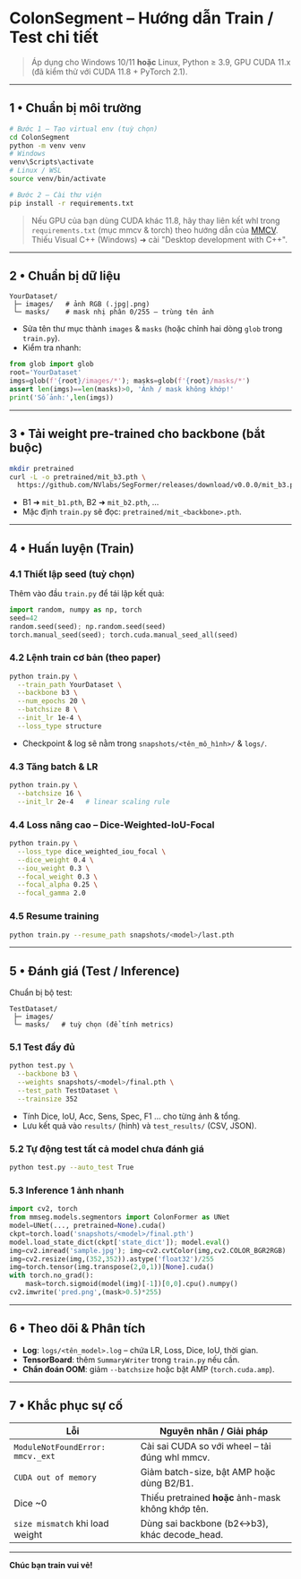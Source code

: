 # ColonSegment – Hướng dẫn Train / Test chi tiết

> Áp dụng cho Windows 10/11 **hoặc** Linux, Python ≥ 3.9, GPU CUDA 11.x (đã kiểm thử với CUDA 11.8 + PyTorch 2.1).

---

## 1 • Chuẩn bị môi trường

```bash
# Bước 1 – Tạo virtual env (tuỳ chọn)
cd ColonSegment
python -m venv venv
# Windows
venv\Scripts\activate
# Linux / WSL
source venv/bin/activate

# Bước 2 – Cài thư viện
pip install -r requirements.txt
```

> Nếu GPU của bạn dùng CUDA khác 11.8, hãy thay liên kết whl trong `requirements.txt` (mục mmcv & torch) theo hướng dẫn của [MMCV](https://github.com/open-mmlab/mmcv#installation).  
> Thiếu Visual C++ (Windows) ➜ cài "Desktop development with C++".

---

## 2 • Chuẩn bị dữ liệu

```
YourDataset/
 ├─ images/   # ảnh RGB (.jpg|.png)
 └─ masks/    # mask nhị phân 0/255 – trùng tên ảnh
```

* Sửa tên thư mục thành `images` & `masks` (hoặc chỉnh hai dòng `glob` trong `train.py`).
* Kiểm tra nhanh:

```python
from glob import glob
root='YourDataset'
imgs=glob(f'{root}/images/*'); masks=glob(f'{root}/masks/*')
assert len(imgs)==len(masks)>0, 'Ảnh / mask không khớp!'
print('Số ảnh:',len(imgs))
```

---

## 3 • Tải weight pre-trained cho backbone (bắt buộc)

```bash
mkdir pretrained
curl -L -o pretrained/mit_b3.pth \
  https://github.com/NVlabs/SegFormer/releases/download/v0.0.0/mit_b3.pth
```

* B1 ➜ `mit_b1.pth`, B2 ➜ `mit_b2.pth`, …
* Mặc định `train.py` sẽ đọc: `pretrained/mit_<backbone>.pth`.

---

## 4 • Huấn luyện (Train)

### 4.1 Thiết lập seed (tuỳ chọn)
Thêm vào đầu `train.py` để tái lập kết quả:

```python
import random, numpy as np, torch
seed=42
random.seed(seed); np.random.seed(seed)
torch.manual_seed(seed); torch.cuda.manual_seed_all(seed)
```

### 4.2 Lệnh train cơ bản (theo paper)

```bash
python train.py \
  --train_path YourDataset \
  --backbone b3 \
  --num_epochs 20 \
  --batchsize 8 \
  --init_lr 1e-4 \
  --loss_type structure
```

* Checkpoint & log sẽ nằm trong `snapshots/<tên_mô_hình>/` & `logs/`.

### 4.3 Tăng batch & LR

```bash
python train.py \
  --batchsize 16 \
  --init_lr 2e-4   # linear scaling rule
```

### 4.4 Loss nâng cao – Dice-Weighted-IoU-Focal

```bash
python train.py \
  --loss_type dice_weighted_iou_focal \
  --dice_weight 0.4 \
  --iou_weight 0.3 \
  --focal_weight 0.3 \
  --focal_alpha 0.25 \
  --focal_gamma 2.0
```

### 4.5 Resume training

```bash
python train.py --resume_path snapshots/<model>/last.pth
```

---

## 5 • Đánh giá (Test / Inference)

Chuẩn bị bộ test:

```
TestDataset/
 ├─ images/
 └─ masks/   # tuỳ chọn (để tính metrics)
```

### 5.1 Test đầy đủ

```bash
python test.py \
  --backbone b3 \
  --weights snapshots/<model>/final.pth \
  --test_path TestDataset \
  --trainsize 352
```

* Tính Dice, IoU, Acc, Sens, Spec, F1 … cho từng ảnh & tổng.  
* Lưu kết quả vào `results/` (hình) và `test_results/` (CSV, JSON).

### 5.2 Tự động test tất cả model chưa đánh giá

```bash
python test.py --auto_test True
```

### 5.3 Inference 1 ảnh nhanh

```python
import cv2, torch
from mmseg.models.segmentors import ColonFormer as UNet
model=UNet(..., pretrained=None).cuda()
ckpt=torch.load('snapshots/<model>/final.pth')
model.load_state_dict(ckpt['state_dict']); model.eval()
img=cv2.imread('sample.jpg'); img=cv2.cvtColor(img,cv2.COLOR_BGR2RGB)
img=cv2.resize(img,(352,352)).astype('float32')/255
img=torch.tensor(img.transpose(2,0,1))[None].cuda()
with torch.no_grad():
    mask=torch.sigmoid(model(img)[-1])[0,0].cpu().numpy()
cv2.imwrite('pred.png',(mask>0.5)*255)
```

---

## 6 • Theo dõi & Phân tích

* **Log**: `logs/<tên_model>.log` – chứa LR, Loss, Dice, IoU, thời gian.  
* **TensorBoard**: thêm `SummaryWriter` trong `train.py` nếu cần.  
* **Chẩn đoán OOM**: giảm `--batchsize` hoặc bật AMP (`torch.cuda.amp`).

---

## 7 • Khắc phục sự cố

| Lỗi | Nguyên nhân / Giải pháp |
|-----|-------------------------|
| `ModuleNotFoundError: mmcv._ext` | Cài sai CUDA so với wheel – tải đúng whl mmcv. |
| `CUDA out of memory` | Giảm batch-size, bật AMP hoặc dùng B2/B1. |
| Dice ~0 | Thiếu pretrained **hoặc** ảnh-mask không khớp tên. |
| `size mismatch` khi load weight | Dùng sai backbone (b2↔b3), khác decode_head. |

---

**Chúc bạn train vui vẻ!** 